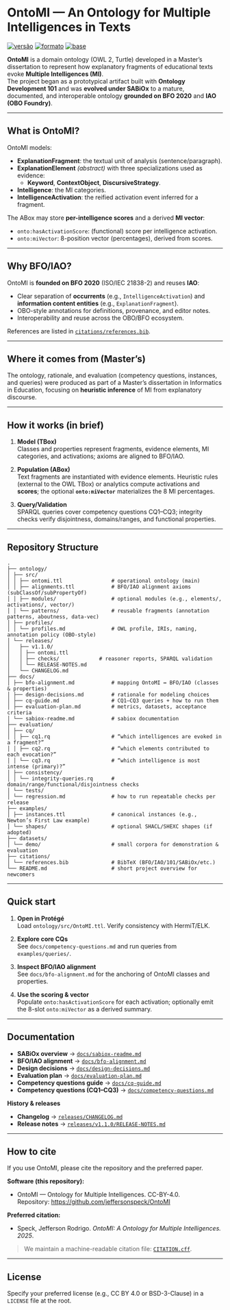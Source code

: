 # OntoMI — An Ontology for Multiple Intelligences in Texts
[![versão](https://img.shields.io/badge/vers%C3%A3o-1.1.0-blue?style=flat-square)](#)
[![formato](https://img.shields.io/badge/formato-OWL%20%2F%20TTL-0B7285?style=flat-square)](https://www.w3.org/TR/owl2-overview/)
[![base](https://img.shields.io/badge/base-BFO%20%2B%20OBO-6C757D?style=flat-square)](https://obofoundry.org/)

**OntoMI** is a domain ontology (OWL 2, Turtle) developed in a Master’s dissertation to represent how explanatory fragments of educational texts evoke **Multiple Intelligences (MI)**.  
The project began as a prototypical artifact built with **Ontology Development 101** and was **evolved under SABiOx** to a mature, documented, and interoperable ontology **grounded on BFO 2020** and **IAO (OBO Foundry)**.

---

## What is OntoMI?

OntoMI models:
- **ExplanationFragment**: the textual unit of analysis (sentence/paragraph).
- **ExplanationElement** *(abstract)* with three specializations used as evidence:
  - **Keyword**, **ContextObject**, **DiscursiveStrategy**.
- **Intelligence**: the MI categories.
- **IntelligenceActivation**: the reified activation event inferred for a fragment.

The ABox may store **per-intelligence scores** and a derived **MI vector**:
- `onto:hasActivationScore`: (functional) score per intelligence activation.
- `onto:miVector`: 8-position vector (percentages), derived from scores.

---

## Why BFO/IAO?

OntoMI is **founded on BFO 2020** (ISO/IEC 21838-2) and reuses **IAO**:
- Clear separation of **occurrents** (e.g., `IntelligenceActivation`) and **information content entities** (e.g., `ExplanationFragment`).
- OBO-style annotations for definitions, provenance, and editor notes.
- Interoperability and reuse across the OBO/BFO ecosystem.

References are listed in [`citations/references.bib`](citations/references.bib).

---

## Where it comes from (Master’s)

The ontology, rationale, and evaluation (competency questions, instances, and queries) were produced as part of a Master’s dissertation in Informatics in Education, focusing on **heuristic inference** of MI from explanatory discourse.

---

## How it works (in brief)

1. **Model (TBox)**  
   Classes and properties represent fragments, evidence elements, MI categories, and activations; axioms are aligned to BFO/IAO.

2. **Population (ABox)**  
   Text fragments are instantiated with evidence elements. Heuristic rules (external to the OWL TBox) or analytics compute activations and **scores**; the optional **`onto:miVector`** materializes the 8 MI percentages.

3. **Query/Validation**  
   SPARQL queries cover competency questions CQ1–CQ3; integrity checks verify disjointness, domains/ranges, and functional properties.

---

## Repository Structure

```
.
├── ontology/
│ ├── src/
│ │ ├── ontomi.ttl                # operational ontology (main)
│ │ ├── alignments.ttl            # BFO/IAO alignment axioms (subClassOf/subPropertyOf)
│ │ ├── modules/                  # optional modules (e.g., elements/, activations/, vector/)
│ │ └── patterns/                 # reusable fragments (annotation patterns, aboutness, data-vec)
│ ├── profiles/
│ │ └── profiles.md               # OWL profile, IRIs, naming, annotation policy (OBO-style)
│ └── releases/
│   ├── v1.1.0/
│   │ ├── ontomi.ttl
│   │ ├── checks/             # reasoner reports, SPARQL validation
│   │ └── RELEASE-NOTES.md
│   └── CHANGELOG.md
├── docs/
│ ├── bfo-alignment.md            # mapping OntoMI ↔ BFO/IAO (classes & properties)
│ ├── design-decisions.md         # rationale for modeling choices
│ ├── cq-guide.md                 # CQ1–CQ3 queries + how to run them
│ ├── evaluation-plan.md          # metrics, datasets, acceptance criteria
│ └── sabiox-readme.md            # sabiox documentation
├── evaluation/
│ ├── cq/
│ │ ├── cq1.rq                    # “which intelligences are evoked in a fragment?”
│ │ ├── cq2.rq                    # “which elements contributed to each evocation?”
│ │ └── cq3.rq                    # “which intelligence is most intense (primary)?”
│ ├── consistency/
│ │ └── integrity-queries.rq      # domain/range/functional/disjointness checks
│ └── tests/
│ └── regression.md               # how to run repeatable checks per release
├── examples/
│ ├── instances.ttl               # canonical instances (e.g., Newton’s First Law example)
│ └── shapes/                     # optional SHACL/SHEXC shapes (if adopted)
├── datasets/
│ └── demo/                       # small corpora for demonstration & evaluation
├── citations/
│ └── references.bib              # BibTeX (BFO/IAO/101/SABiOx/etc.)
└── README.md                     # short project overview for newcomers
```

---

## Quick start

1. **Open in Protégé**  
   Load `ontology/src/OntoMI.ttl`. Verify consistency with HermiT/ELK.

2. **Explore core CQs**  
   See `docs/competency-questions.md` and run queries from `examples/queries/`.

3. **Inspect BFO/IAO alignment**  
   See `docs/bfo-alignment.md` for the anchoring of OntoMI classes and properties.

4. **Use the scoring & vector**  
   Populate `onto:hasActivationScore` for each activation; optionally emit the 8-slot `onto:miVector` as a derived summary.

---

## Documentation

- **SABiOx overview** → [`docs/sabiox-readme.md`](docs/sabiox-readme.md)  
- **BFO/IAO alignment** → [`docs/bfo-alignment.md`](docs/bfo-alignment.md)  
- **Design decisions** → [`docs/design-decisions.md`](docs/design-decisions.md)  
- **Evaluation plan** → [`docs/evaluation-plan.md`](docs/evaluation-plan.md)  
- **Competency questions guide** → [`docs/cq-guide.md`](docs/cq-guide.md)
- **Competency questions (CQ1–CQ3)** → [`docs/competency-questions.md`](docs/competency-questions.md)

**History & releases**
- **Changelog** → [`releases/CHANGELOG.md`](releases/CHANGELOG.md)  
- **Release notes** → [`releases/v1.1.0/RELEASE-NOTES.md`](releases/v1.1.0/RELEASE-NOTES.md)

---

## How to cite

If you use OntoMI, please cite the repository and the preferred paper.

**Software (this repository):**
- OntoMI — Ontology for Multiple Intelligences. CC-BY-4.0.  
  Repository: https://github.com/jeffersonspeck/OntoMI

**Preferred citation:**
- Speck, Jefferson Rodrigo. *OntoMI: A Ontology for Multiple Intelligences. 2025*.

> We maintain a machine-readable citation file: [`CITATION.cff`](./CITATION.cff).

---

## License

Specify your preferred license (e.g., CC BY 4.0 or BSD-3-Clause) in a `LICENSE` file at the root.
